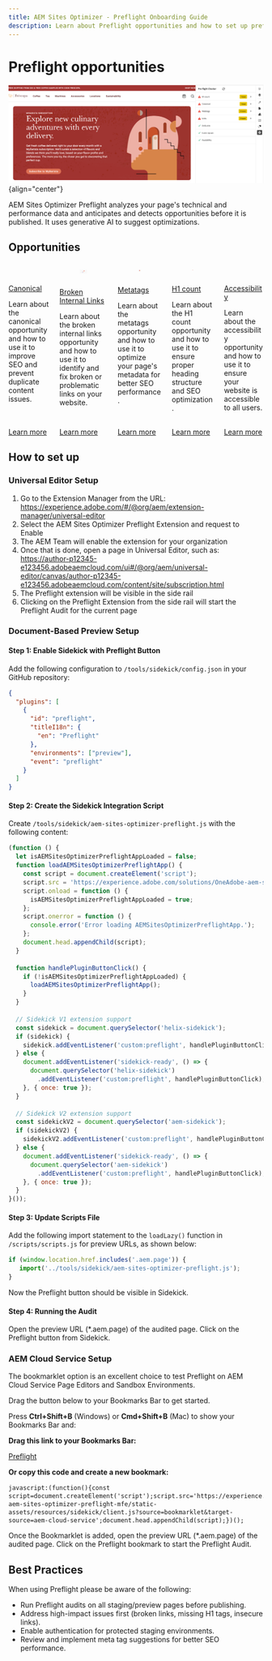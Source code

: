```yaml
---
title: AEM Sites Optimizer - Preflight Onboarding Guide
description: Learn about Preflight opportunities and how to set up preflight analysis in AEM Sites Optimizer.
---
```


# Preflight opportunities

![Preflight opportunities](./assets/preflight/hero.png){align="center"}

<span class="preview">AEM Sites Optimizer Preflight analyzes your page's technical and performance data and anticipates and detects opportunities before it is published. It uses generative AI to suggest optimizations.</span>

## Opportunities

<!-- CARDS

* ../documentation/opportunities/invalid-or-missing-metadata.md
  {title=Canonical}
  {image=../assets/common/card-link.png}
* ../documentation/opportunities/broken-internal-links.md
  {title=Broken Internal Links}
  {image=../assets/common/card-link.png}
* ../documentation/opportunities/invalid-or-missing-metadata.md
  {title=Metatags}
  {image=../assets/common/card-code.png}
* ../documentation/opportunities/invalid-or-missing-metadata.md
  {title=H1 count}
  {image=../assets/common/card-code.png}
* ../documentation/opportunities/accessibility-issues.md
  {title=Accessibility}
  {image=../assets/common/card-puzzle.png}

-->
<!-- START CARDS HTML - DO NOT MODIFY BY HAND -->
<div class="columns">
    <div class="column is-half-tablet is-half-desktop is-one-third-widescreen" aria-label="Canonical">
        <div class="card" style="height: 100%; display: flex; flex-direction: column; height: 100%;">
            <div class="card-image">
                <figure class="image x-is-16by9">
                    <a href="../documentation/opportunities/invalid-or-missing-metadata.md" title="Canonical" target="_blank" rel="referrer">
                        <img class="is-bordered-r-small" src="../assets/common/card-link.png" alt="Canonical"
                             style="width: 100%; aspect-ratio: 16 / 9; object-fit: cover; overflow: hidden; display: block; margin: auto;">
                    </a>
                </figure>
            </div>
            <div class="card-content is-padded-small" style="display: flex; flex-direction: column; flex-grow: 1; justify-content: space-between;">
                <div class="top-card-content">
                    <p class="headline is-size-6 has-text-weight-bold">
                        <a href="../documentation/opportunities/invalid-or-missing-metadata.md" target="_blank" rel="referrer" title="Canonical">Canonical</a>
                    </p>
                    <p class="is-size-6">Learn about the canonical opportunity and how to use it to improve SEO and prevent duplicate content issues.</p>
                </div>
                <a href="../documentation/opportunities/invalid-or-missing-metadata.md" target="_blank" rel="referrer" class="spectrum-Button spectrum-Button--outline spectrum-Button--primary spectrum-Button--sizeM" style="align-self: flex-start; margin-top: 1rem;">
                    <span class="spectrum-Button-label has-no-wrap has-text-weight-bold">Learn more</span>
                </a>
            </div>
        </div>
    </div>
    <div class="column is-half-tablet is-half-desktop is-one-third-widescreen" aria-label="Broken Internal Links">
        <div class="card" style="height: 100%; display: flex; flex-direction: column; height: 100%;">
            <div class="card-image">
                <figure class="image x-is-16by9">
                    <a href="../documentation/opportunities/broken-internal-links.md" title="Broken Internal Links" target="_blank" rel="referrer">
                        <img class="is-bordered-r-small" src="../assets/common/card-link.png" alt="Broken Internal Links"
                             style="width: 100%; aspect-ratio: 16 / 9; object-fit: cover; overflow: hidden; display: block; margin: auto;">
                    </a>
                </figure>
            </div>
            <div class="card-content is-padded-small" style="display: flex; flex-direction: column; flex-grow: 1; justify-content: space-between;">
                <div class="top-card-content">
                    <p class="headline is-size-6 has-text-weight-bold">
                        <a href="../documentation/opportunities/broken-internal-links.md" target="_blank" rel="referrer" title="Broken Internal Links">Broken Internal Links</a>
                    </p>
                    <p class="is-size-6">Learn about the broken internal links opportunity and how to use it to identify and fix broken or problematic links on your website.</p>
                </div>
                <a href="../documentation/opportunities/broken-internal-links.md" target="_blank" rel="referrer" class="spectrum-Button spectrum-Button--outline spectrum-Button--primary spectrum-Button--sizeM" style="align-self: flex-start; margin-top: 1rem;">
                    <span class="spectrum-Button-label has-no-wrap has-text-weight-bold">Learn more</span>
                </a>
            </div>
        </div>
    </div>
    <div class="column is-half-tablet is-half-desktop is-one-third-widescreen" aria-label="Metatags">
        <div class="card" style="height: 100%; display: flex; flex-direction: column; height: 100%;">
            <div class="card-image">
                <figure class="image x-is-16by9">
                    <a href="../documentation/opportunities/invalid-or-missing-metadata.md" title="Metatags" target="_blank" rel="referrer">
                        <img class="is-bordered-r-small" src="../assets/common/card-code.png" alt="Metatags"
                             style="width: 100%; aspect-ratio: 16 / 9; object-fit: cover; overflow: hidden; display: block; margin: auto;">
                    </a>
                </figure>
            </div>
            <div class="card-content is-padded-small" style="display: flex; flex-direction: column; flex-grow: 1; justify-content: space-between;">
                <div class="top-card-content">
                    <p class="headline is-size-6 has-text-weight-bold">
                        <a href="../documentation/opportunities/invalid-or-missing-metadata.md" target="_blank" rel="referrer" title="Metatags">Metatags</a>
                    </p>
                    <p class="is-size-6">Learn about the metatags opportunity and how to use it to optimize your page's metadata for better SEO performance.</p>
                </div>
                <a href="../documentation/opportunities/invalid-or-missing-metadata.md" target="_blank" rel="referrer" class="spectrum-Button spectrum-Button--outline spectrum-Button--primary spectrum-Button--sizeM" style="align-self: flex-start; margin-top: 1rem;">
                    <span class="spectrum-Button-label has-no-wrap has-text-weight-bold">Learn more</span>
                </a>
            </div>
        </div>
    </div>
    <div class="column is-half-tablet is-half-desktop is-one-third-widescreen" aria-label="H1 count">
        <div class="card" style="height: 100%; display: flex; flex-direction: column; height: 100%;">
            <div class="card-image">
                <figure class="image x-is-16by9">
                    <a href="../documentation/opportunities/invalid-or-missing-metadata.md" title="H1 count" target="_blank" rel="referrer">
                        <img class="is-bordered-r-small" src="../assets/common/card-code.png" alt="H1 count"
                             style="width: 100%; aspect-ratio: 16 / 9; object-fit: cover; overflow: hidden; display: block; margin: auto;">
                    </a>
                </figure>
            </div>
            <div class="card-content is-padded-small" style="display: flex; flex-direction: column; flex-grow: 1; justify-content: space-between;">
                <div class="top-card-content">
                    <p class="headline is-size-6 has-text-weight-bold">
                        <a href="../documentation/opportunities/invalid-or-missing-metadata.md" target="_blank" rel="referrer" title="H1 count">H1 count</a>
                    </p>
                    <p class="is-size-6">Learn about the H1 count opportunity and how to use it to ensure proper heading structure and SEO optimization.</p>
                </div>
                <a href="../documentation/opportunities/invalid-or-missing-metadata.md" target="_blank" rel="referrer" class="spectrum-Button spectrum-Button--outline spectrum-Button--primary spectrum-Button--sizeM" style="align-self: flex-start; margin-top: 1rem;">
                    <span class="spectrum-Button-label has-no-wrap has-text-weight-bold">Learn more</span>
                </a>
            </div>
        </div>
    </div>
    <div class="column is-half-tablet is-half-desktop is-one-third-widescreen" aria-label="Accessibility">
        <div class="card" style="height: 100%; display: flex; flex-direction: column; height: 100%;">
            <div class="card-image">
                <figure class="image x-is-16by9">
                    <a href="../documentation/opportunities/accessibility-issues.md" title="Accessibility" target="_blank" rel="referrer">
                        <img class="is-bordered-r-small" src="../assets/common/card-puzzle.png" alt="Accessibility"
                             style="width: 100%; aspect-ratio: 16 / 9; object-fit: cover; overflow: hidden; display: block; margin: auto;">
                    </a>
                </figure>
            </div>
            <div class="card-content is-padded-small" style="display: flex; flex-direction: column; flex-grow: 1; justify-content: space-between;">
                <div class="top-card-content">
                    <p class="headline is-size-6 has-text-weight-bold">
                        <a href="../documentation/opportunities/accessibility-issues.md" target="_blank" rel="referrer" title="Accessibility">Accessibility</a>
                    </p>
                    <p class="is-size-6">Learn about the accessibility opportunity and how to use it to ensure your website is accessible to all users.</p>
                </div>
                <a href="../documentation/opportunities/accessibility-issues.md" target="_blank" rel="referrer" class="spectrum-Button spectrum-Button--outline spectrum-Button--primary spectrum-Button--sizeM" style="align-self: flex-start; margin-top: 1rem;">
                    <span class="spectrum-Button-label has-no-wrap has-text-weight-bold">Learn more</span>
                </a>
            </div>
        </div>
    </div>

</div>
<!-- END CARDS HTML - DO NOT MODIFY BY HAND -->

## How to set up

### Universal Editor Setup

1. Go to the Extension Manager from the URL: https://experience.adobe.com/#/@org/aem/extension-manager/universal-editor
2. Select the AEM Sites Optimizer Preflight Extension and request to Enable
3. The AEM Team will enable the extension for your organization
4. Once that is done, open a page in Universal Editor, such as: https://author-p12345-e123456.adobeaemcloud.com/ui#/@org/aem/universal-editor/canvas/author-p12345-e123456.adobeaemcloud.com/content/site/subscription.html
5. The Preflight extension will be visible in the side rail
6. Clicking on the Preflight Extension from the side rail will start the Preflight Audit for the current page

### Document-Based Preview Setup

#### Step 1: Enable Sidekick with Preflight Button

Add the following configuration to `/tools/sidekick/config.json` in your GitHub repository:

```json
{
  "plugins": [
    {
      "id": "preflight",
      "titleI18n": {
        "en": "Preflight"
      },
      "environments": ["preview"],
      "event": "preflight"
    }
  ]
}
```

#### Step 2: Create the Sidekick Integration Script

Create `/tools/sidekick/aem-sites-optimizer-preflight.js` with the following content:

```javascript
(function () {
  let isAEMSitesOptimizerPreflightAppLoaded = false;
  function loadAEMSitesOptimizerPreflightApp() {
    const script = document.createElement('script');
    script.src = 'https://experience.adobe.com/solutions/OneAdobe-aem-sites-optimizer-preflight-mfe/static-assets/resources/sidekick/client.js?source=plugin';
    script.onload = function () {
      isAEMSitesOptimizerPreflightAppLoaded = true;
    };
    script.onerror = function () {
      console.error('Error loading AEMSitesOptimizerPreflightApp.');
    };
    document.head.appendChild(script);
  }

  function handlePluginButtonClick() {
    if (!isAEMSitesOptimizerPreflightAppLoaded) {
      loadAEMSitesOptimizerPreflightApp();
    }
  }

  // Sidekick V1 extension support
  const sidekick = document.querySelector('helix-sidekick');
  if (sidekick) {
    sidekick.addEventListener('custom:preflight', handlePluginButtonClick);
  } else {
    document.addEventListener('sidekick-ready', () => {
      document.querySelector('helix-sidekick')
        .addEventListener('custom:preflight', handlePluginButtonClick);
    }, { once: true });
  }

  // Sidekick V2 extension support
  const sidekickV2 = document.querySelector('aem-sidekick');
  if (sidekickV2) {
    sidekickV2.addEventListener('custom:preflight', handlePluginButtonClick);
  } else {
    document.addEventListener('sidekick-ready', () => {
      document.querySelector('aem-sidekick')
        .addEventListener('custom:preflight', handlePluginButtonClick);
    }, { once: true });
  }
}());
```

#### Step 3: Update Scripts File

Add the following import statement to the `loadLazy()` function in `/scripts/scripts.js` for preview URLs, as shown below:

```javascript
if (window.location.href.includes('.aem.page')) {
   import('../tools/sidekick/aem-sites-optimizer-preflight.js');
}
```

Now the Preflight button should be visible in Sidekick.

#### Step 4: Running the Audit

Open the preview URL (*.aem.page) of the audited page. Click on the Preflight button from Sidekick.  

### AEM Cloud Service Setup

The bookmarklet option is an excellent choice to test Preflight on AEM Cloud Service Page Editors and Sandbox Environments.

Drag the button below to your Bookmarks Bar to get started.

Press **Ctrl+Shift+B** (Windows) or **Cmd+Shift+B** (Mac) to show your Bookmarks Bar and:

**Drag this link to your Bookmarks Bar:**

<a href="javascript:(function(){const script=document.createElement('script');script.src='https://experience.adobe.com/solutions/OneAdobe-aem-sites-optimizer-preflight-mfe/static-assets/resources/sidekick/client.js?source=bookmarklet&target-source=aem-cloud-service';document.head.appendChild(script);})();">Preflight</a>

**Or copy this code and create a new bookmark:**

```
javascript:(function(){const script=document.createElement('script');script.src='https://experience.adobe.com/solutions/OneAdobe-aem-sites-optimizer-preflight-mfe/static-assets/resources/sidekick/client.js?source=bookmarklet&target-source=aem-cloud-service';document.head.appendChild(script);})();
```

Once the Bookmarklet is added, open the preview URL (*.aem.page) of the audited page. Click on the Preflight bookmark to start the Preflight Audit.

## Best Practices

When using Preflight please be aware of the following:

* Run Preflight audits on all staging/preview pages before publishing.
* Address high-impact issues first (broken links, missing H1 tags, insecure links).
* Enable authentication for protected staging environments.
* Review and implement meta tag suggestions for better SEO performance.
